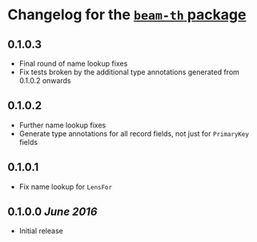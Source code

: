 # Changelog for the [`beam-th` package](http://hackage.haskell.org/package/beam-th)

## 0.1.0.3

 * Final round of name lookup fixes
 * Fix tests broken by the additional type annotations generated from 0.1.0.2 onwards

## 0.1.0.2

 * Further name lookup fixes
 * Generate type annotations for all record fields, not just for `PrimaryKey` fields

## 0.1.0.1

 * Fix name lookup for `LensFor`

## 0.1.0.0  *June 2016*

 * Initial release
